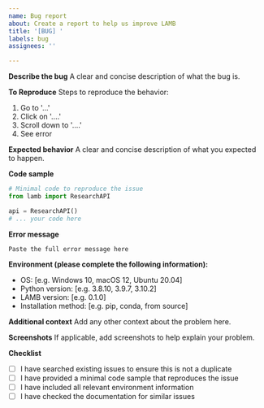```yaml
---
name: Bug report
about: Create a report to help us improve LAMB
title: '[BUG] '
labels: bug
assignees: ''

---
```


**Describe the bug**
A clear and concise description of what the bug is.

**To Reproduce**
Steps to reproduce the behavior:
1. Go to '...'
2. Click on '....'
3. Scroll down to '....'
4. See error

**Expected behavior**
A clear and concise description of what you expected to happen.

**Code sample**
```python
# Minimal code to reproduce the issue
from lamb import ResearchAPI

api = ResearchAPI()
# ... your code here
```

**Error message**
```
Paste the full error message here
```

**Environment (please complete the following information):**
- OS: [e.g. Windows 10, macOS 12, Ubuntu 20.04]
- Python version: [e.g. 3.8.10, 3.9.7, 3.10.2]
- LAMB version: [e.g. 0.1.0]
- Installation method: [e.g. pip, conda, from source]

**Additional context**
Add any other context about the problem here.

**Screenshots**
If applicable, add screenshots to help explain your problem.

**Checklist**
- [ ] I have searched existing issues to ensure this is not a duplicate
- [ ] I have provided a minimal code sample that reproduces the issue
- [ ] I have included all relevant environment information
- [ ] I have checked the documentation for similar issues
